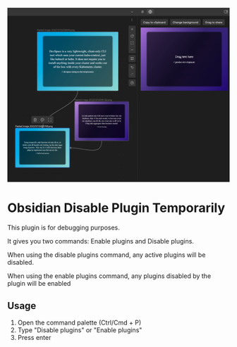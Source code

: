 ![](./stuff/img.png)

# Obsidian Disable Plugin Temporarily

This plugin is for debugging purposes.

It gives you two commands: Enable plugins and Disable plugins.

When using the disable plugins command, any active plugins will be disabled.

When using the enable plugins command, any plugins disabled by the plugin will be enabled

## Usage

1. Open the command palette (Ctrl/Cmd + P)
2. Type "Disable plugins" or "Enable plugins"
3. Press enter
